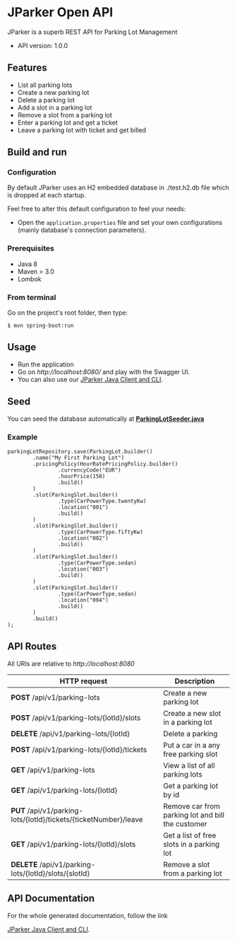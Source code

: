 # JParker Open API

JParker is a superb REST API for Parking Lot Management

- API version: 1.0.0

## Features

- List all parking lots
- Create a new parking lot
- Delete a parking lot
- Add a slot in a parking lot
- Remove a slot from a parking lot
- Enter a parking lot and get a ticket
- Leave a parking lot with ticket and get billed

## Build and run

### Configuration

By default JParker uses an H2 embedded database in ./test.h2.db file which is dropped at each startup.

Feel free to alter this default configuration to feel your needs:  

- Open the `application.properties` file and set your own configurations (mainly database's connection parameters).

### Prerequisites

- Java 8
- Maven > 3.0
- Lombok

### From terminal

Go on the project's root folder, then type:

    $ mvn spring-boot:run

## Usage

- Run the application
- Go on *http://localhost:8080/* and play with the Swagger UI.
- You can also use our [JParker Java Client and CLI](https://github.com/arielouziel/jparker-cli).

## Seed

You can seed the database automatically at [**ParkingLotSeeder.java**](src/main/java/com/aouziel/jparker/database/ParkingLotSeeder.java)

### Example

```
parkingLotRepository.save(ParkingLot.builder()
        .name("My First Parking Lot")
        .pricingPolicy(HourRatePricingPolicy.builder()
                .currencyCode("EUR")
                .hourPrice(150)
                .build()
        )
        .slot(ParkingSlot.builder()
                .type(CarPowerType.twentyKw)
                .location("001")
                .build()
        )
        .slot(ParkingSlot.builder()
                .type(CarPowerType.fiftyKw)
                .location("002")
                .build()
        )
        .slot(ParkingSlot.builder()
                .type(CarPowerType.sedan)
                .location("003")
                .build()
        )
        .slot(ParkingSlot.builder()
                .type(CarPowerType.sedan)
                .location("004")
                .build()
        )
        .build()
);
```

## API Routes

All URIs are relative to *http://localhost:8080*

HTTP request | Description
------------- | -------------
**POST** /api/v1/parking-lots | Create a new parking lot
**POST** /api/v1/parking-lots/{lotId}/slots | Create a new slot in a parking lot
**DELETE** /api/v1/parking-lots/{lotId} | Delete a parking
**POST** /api/v1/parking-lots/{lotId}/tickets | Put a car in a any free parking slot
**GET** /api/v1/parking-lots | View a list of all parking lots
**GET** /api/v1/parking-lots/{lotId} | Get a parking lot by id
**PUT** /api/v1/parking-lots/{lotId}/tickets/{ticketNumber}/leave | Remove car from parking lot and bill the customer
**GET** /api/v1/parking-lots/{lotId}/slots | Get a list of free slots in a parking lot
**DELETE** /api/v1/parking-lots/{lotId}/slots/{slotId} | Remove a slot from a parking lot

## API Documentation

For the whole generated documentation, follow the link

[JParker Java Client and CLI](https://github.com/arielouziel/jparker-cli).